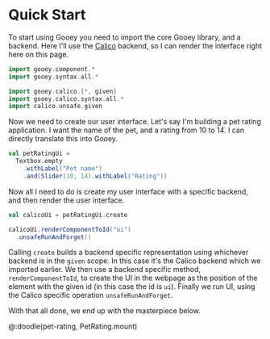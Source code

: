 # Quick Start

To start using Gooey you need to import the core Gooey library, and a backend. Here I'll use the [Calico][calico] backend, so I can render the interface right here on this page.

```scala
import gooey.component.*
import gooey.syntax.all.*
```
```scala
import gooey.calico.{*, given}
import gooey.calico.syntax.all.*
import calico.unsafe.given
```

Now we need to create our user interface. Let's say I'm building a pet rating application. I want the name of the pet, and a rating from 10 to 14. I can directly translate this into Gooey.

```scala
val petRatingUi =
  Textbox.empty
    .withLabel("Pet name")
    .and(Slider(10, 14).withLabel("Rating"))
```

Now all I need to do is create my user interface with a specific backend, and then render the user interface. 

```scala
val calicoUi = petRatingUi.create
```
```scala
calicoUi.renderComponentToId("ui")
  .unsafeRunAndForget()
```

Calling `create` builds a backend specific representation using whichever backend is in the `given` scope. In this case it's the Calico backend which we imported earlier. We then use a backend specific method, `renderComponentToId`, to create the UI in the webpage as the position of the element with the given id (in this case the id is `ui`). Finally we run UI, using the Calico specific operation `unsafeRunAndForget`.

With that all done, we end up with the masterpiece below.

@:doodle(pet-rating, PetRating.mount)

[calico]: https://www.armanbilge.com/calico/
